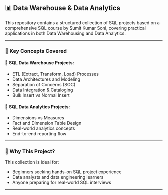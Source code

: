## 📊 Data Warehouse & Data Analytics

This repository contains a structured collection of SQL projects based on a comprehensive SQL course by Sumit Kumar Soni,
covering practical applications in both Data Warehousing and Data Analytics.

---

### 🚀 Key Concepts Covered

#### 🔷 SQL Data Warehouse Projects:

* ETL (Extract, Transform, Load) Processes
* Data Architectures and Modeling
* Separation of Concerns (SOC)
* Data Integration & Cataloging
* Bulk Insert vs Normal Insert

#### 🔶 SQL Data Analytics Projects:

* Dimensions vs Measures
* Fact and Dimension Table Design
* Real-world analytics concepts
* End-to-end reporting flow

---

### 📌 Why This Project?

This collection is ideal for:

* Beginners seeking hands-on SQL project experience
* Data analysts and data engineering learners
* Anyone preparing for real-world SQL interviews

---
